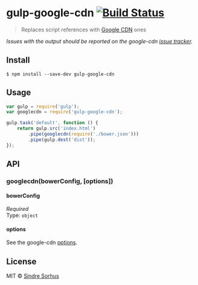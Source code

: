 # gulp-google-cdn [![Build Status](https://travis-ci.org/sindresorhus/gulp-google-cdn.svg?branch=master)](https://travis-ci.org/sindresorhus/gulp-google-cdn)

> Replaces script references with [Google CDN](https://github.com/passy/google-cdn) ones

*Issues with the output should be reported on the google-cdn [issue tracker](https://github.com/passy/google-cdn/issues).*


## Install

```
$ npm install --save-dev gulp-google-cdn
```


## Usage

```js
var gulp = require('gulp');
var googlecdn = require('gulp-google-cdn');

gulp.task('default', function () {
	return gulp.src('index.html')
		.pipe(googlecdn(require('./bower.json')))
		.pipe(gulp.dest('dist'));
});
```


## API

### googlecdn(bowerConfig, [options])

#### bowerConfig

*Required*  
Type: `object`

#### options

See the google-cdn [options](https://github.com/passy/google-cdn#googlecdncontent-bowerjson-options-callback).


## License

MIT © [Sindre Sorhus](http://sindresorhus.com)
